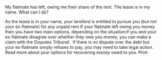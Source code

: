 My flatmate has left, owing me their share of the rent. The lease is in my name. What can I do?

As the lease is in your name, your landlord is entitled to pursue you (but not your ex-flatmate) for any unpaid rent.If your flatmate left owing you money then you have two main options, depending on the situation:If you and your ex-flatmate disagree over whether they owe you money, you can make a claim with the Disputes Tribunal. 
If there is no dispute over the debt but your ex-flatmate simply refuses to pay, you may need to take legal action. Read more about your options for recovering money owed to you.
  Print 